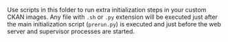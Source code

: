 Use scripts in this folder to run extra initialization steps in your custom CKAN images.
Any file with `.sh` or `.py` extension will be executed just after the main initialization
script (`prerun.py`) is executed and just before the web server and supervisor processes are
started.
